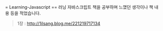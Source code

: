 = Learning-Javascript
== 러닝 자바스크립트 책을 공부하며 느꼈던 생각이나 책 내용 등을 적었습니다.
> 1장 : http://1ilsang.blog.me/221219717134